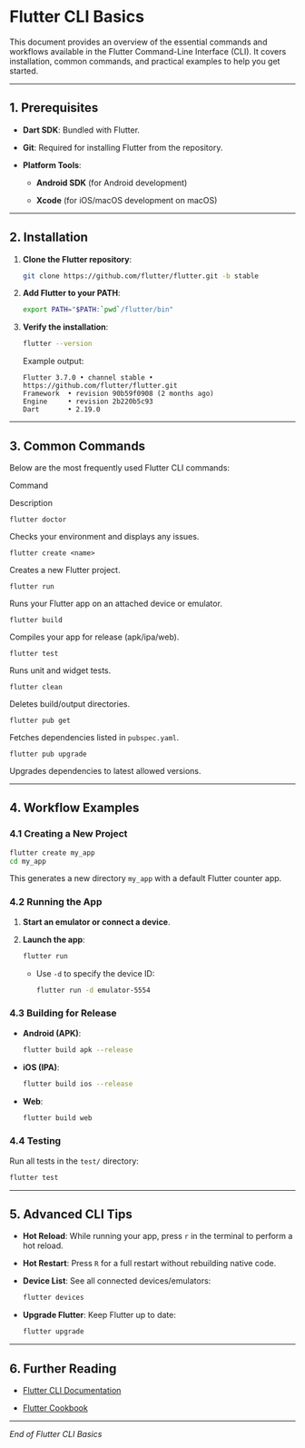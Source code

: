 
# Flutter CLI Basics

This document provides an overview of the essential commands and workflows available in the Flutter Command-Line Interface (CLI). It covers installation, common commands, and practical examples to help you get started.

----------

## 1. Prerequisites

-   **Dart SDK**: Bundled with Flutter.
    
-   **Git**: Required for installing Flutter from the repository.
    
-   **Platform Tools**:
    
    -   **Android SDK** (for Android development)
        
    -   **Xcode** (for iOS/macOS development on macOS)
        

----------

## 2. Installation

1.  **Clone the Flutter repository**:
    
    ```bash
    git clone https://github.com/flutter/flutter.git -b stable
    
    ```
    
2.  **Add Flutter to your PATH**:
    
    ```bash
    export PATH="$PATH:`pwd`/flutter/bin"
    
    ```
    
3.  **Verify the installation**:
    
    ```bash
    flutter --version
    
    ```
    
    Example output:
    
    ```text
    Flutter 3.7.0 • channel stable • https://github.com/flutter/flutter.git
    Framework  • revision 90b59f0908 (2 months ago)
    Engine     • revision 2b220b5c93
    Dart       • 2.19.0
    
    ```
    

----------

## 3. Common Commands

Below are the most frequently used Flutter CLI commands:

Command

Description

`flutter doctor`

Checks your environment and displays any issues.

`flutter create <name>`

Creates a new Flutter project.

`flutter run`

Runs your Flutter app on an attached device or emulator.

`flutter build`

Compiles your app for release (apk/ipa/web).

`flutter test`

Runs unit and widget tests.

`flutter clean`

Deletes build/output directories.

`flutter pub get`

Fetches dependencies listed in `pubspec.yaml`.

`flutter pub upgrade`

Upgrades dependencies to latest allowed versions.

----------

## 4. Workflow Examples

### 4.1 Creating a New Project

```bash
flutter create my_app
cd my_app

```

This generates a new directory `my_app` with a default Flutter counter app.

### 4.2 Running the App

1.  **Start an emulator or connect a device**.
    
2.  **Launch the app**:
    
    ```bash
    flutter run
    
    ```
    
    -   Use `-d` to specify the device ID:
        
        ```bash
        flutter run -d emulator-5554
        
        ```
        

### 4.3 Building for Release

-   **Android (APK)**:
    
    ```bash
    flutter build apk --release
    
    ```
    
-   **iOS (IPA)**:
    
    ```bash
    flutter build ios --release
    
    ```
    
-   **Web**:
    
    ```bash
    flutter build web
    
    ```
    

### 4.4 Testing

Run all tests in the `test/` directory:

```bash
flutter test

```

----------

## 5. Advanced CLI Tips

-   **Hot Reload**: While running your app, press `r` in the terminal to perform a hot reload.
    
-   **Hot Restart**: Press `R` for a full restart without rebuilding native code.
    
-   **Device List**: See all connected devices/emulators:
    
    ```bash
    flutter devices
    
    ```
    
-   **Upgrade Flutter**: Keep Flutter up to date:
    
    ```bash
    flutter upgrade
    
    ```
    

----------

## 6. Further Reading

-   [Flutter CLI Documentation](https://docs.flutter.dev/reference/flutter-cli)
    
-   [Flutter Cookbook](https://docs.flutter.dev/cookbook)
    

----------

_End of Flutter CLI Basics_
